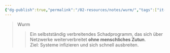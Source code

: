 ```yaml
---
{"dg-publish":true,"permalink":"/02-resources/notes/wurm/","tags":["it-sicherheit","malware/worm"]}
---
```


>Wurm 
>> Ein selbstständig verbreitendes Schadprogramm, das sich über Netzwerke weiterverbreitet **ohne menschliches Zutun**.  
>> Ziel: Systeme infizieren und sich schnell ausbreiten.